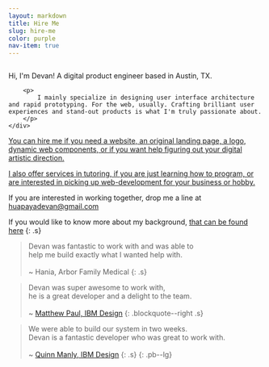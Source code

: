 ```yaml
---
layout: markdown
title: Hire Me
slug: hire-me
color: purple
nav-item: true
---
```


<div class="flex flex--flag flex--space-between flex--column flex--row-rev-md pt--xl s">
    <div class="flex__box--sm text--center text--right-md pb--md p--reset-md">
        <img src="http://i.imgur.com/e3hJFF0.jpg" alt="" class="br--md mw--80-45">
    </div>
    <div class="flex__box--md">
        <p>
            <span class="text--accent">Hi, I'm Devan!</span> A digital product engineer based in Austin, TX.
        </p>

        <p>
            I mainly specialize in designing user interface architecture and rapid prototyping. For the web, usually. Crafting brilliant user experiences and stand-out products is what I'm truly passionate about.
        </p>
    </div>
</div>

<a class="typeform-share link cta s"
    href="https://imdevan.typeform.com/to/DJyZhU"
    data-mode="1">
    You can hire me if you need a website,
    an original landing page,
    a logo, dynamic web components, or
    if you want help figuring out your digital artistic direction.
</a>

<a class="typeform-share link cta s"
    href="https://imdevan.typeform.com/to/OKghBi"
    data-mode="1">
    I also offer services in tutoring, if you are just learning how to program,
    or are interested in picking up web-development for your business or hobby.
</a>

If you are interested in working together, drop me a line at
 [huapayadevan@gmail.com](mailto:huapayadevan@gmail.com)

 If you would like to know more about my background,
 [that can be found here](/about-me)
{: .s}


> Devan was fantastic to work with and was able to  
  help me build exactly what I wanted help with.<br><br>
  <span>~ Hania, Arbor Family Medical</span>
{: .s}

> Devan was super awesome to work with,  
  he is a great developer and a delight to the team.<br><br>
  <span>~ <a href="twitter.com/">Matthew Paul, IBM Design</a></span>
{: .blockquote--right .s}

> We were able to build our system in two weeks.  
  Devan is a fantastic developer who was great to work with.<br><br>
  <span>~ <a href="twitter.com/">Quinn Manly, IBM Design</a></span>
{: .s}
{: .pb--lg}
